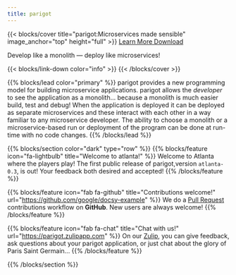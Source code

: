 ```yaml
---
title: parigot
---
```


{{< blocks/cover title="parigot:Microservices made sensible" image_anchor="top" height="full" >}}
<a class="btn btn-lg btn-primary me-3 mb-4" href="/docs/">
  Learn More <i class="fas fa-arrow-alt-circle-right ms-2"></i>
</a>
<a class="btn btn-lg btn-secondary me-3 mb-4" href="https://github.com/iansmith/parigot">
  Download <i class="fab fa-github ms-2 "></i>
</a>
<p class="lead mt-5">Develop like a monolith &mdash; deploy like microservices!</p>
{{< blocks/link-down color="info" >}}
{{< /blocks/cover >}}


{{% blocks/lead color="primary" %}}
parigot provides a new programming model for building microservice applications.
parigot allows the _developer_ to see the application as a monolith... because
a monolith is much easier build, test and debug!  When the application is deployed
it can be deployed as separate microservices and these interact with each other
in a way familiar to any microservice developer.  The ability to choose a 
monolith or a microservice-based run or deployment of the program can be done
at run-time with no code changes.
{{% /blocks/lead %}}


{{% blocks/section color="dark" type="row" %}}
{{% blocks/feature icon="fa-lightbulb" title="Welcome to atlanta!" %}}
Welcome to Atlanta where the players play! The first public release of
parigot,version `atlanta-0.3`, is out!  Your feedback both desired and accepted!
{{% /blocks/feature %}}


{{% blocks/feature icon="fab fa-github" title="Contributions welcome!" url="https://github.com/google/docsy-example" %}}
We do a [Pull Request](https://github.com/iansmith/parigot/pulls) contributions workflow on **GitHub**. New users are always welcome!
{{% /blocks/feature %}}


{{% blocks/feature icon="fab fa-chat" title="Chat with us!" url="https://parigot.zulipapp.com" %}}
On our [Zulip](https://zulip.com), you can give feedback, ask questions about your parigot application, or just chat about the glory of Paris Saint Germain... 
{{% /blocks/feature %}}

{{% /blocks/section %}}
